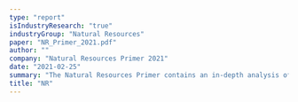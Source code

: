 ```yaml
---
type: "report"
isIndustryResearch: "true"
industryGroup: "Natural Resources"
paper: "NR_Primer_2021.pdf"
author: ""
company: "Natural Resources Primer 2021"
date: "2021-02-25"
summary: "The Natural Resources Primer contains an in-depth analysis of the metals & mining, forestry & forest products, and oil & gas sectors"
title: "NR"
---
```

